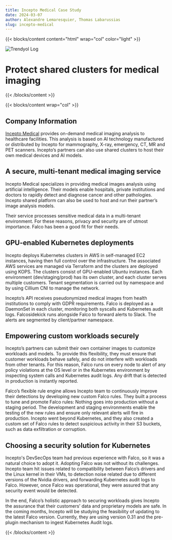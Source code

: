 ```yaml
---
title: Incepto Medical Case Study
date: 2024-03-07
author: Alexandre Lemaresquier, Thomas Labarussias
slug: incepto-medical
---
```


{{< blocks/content content="html" wrap="col" color="light" >}}

<div>
    <img class="case-study-logo mb-4" alt="Trendyol Log" src="/img/case-studies/incepto-medical/incepto-medical.png">
</div>

<h1>Protect shared clusters for medical imaging</h1>

{{< /blocks/content >}}

{{< blocks/content wrap="col" >}}

## Company Information

[Incepto Medical](https://incepto-medical.com/en) provides on-demand medical imaging analysis to healthcare facilities. This analysis is based on AI technology manufactured or distributed by Incepto for mammography, X-ray, emergency, CT, MR and PET scanners. Incepto’s partners can also use shared clusters to host their own medical devices and AI models.

## A secure, multi-tenant medical imaging service

Incepto Medical specializes in providing medical images analysis using artificial intelligence. Their models enable hospitals, private institutions and doctors to rapidly detect and diagnose cancer and other pathologies. Incepto shared platform can also be used to host and run their partner’s image analysis models.

Their service processes sensitive medical data in a multi-tenant environment. For these reasons, privacy and security are of utmost importance. Falco has been a good fit for their needs.

## GPU-enabled Kubernetes deployments

Incepto deploys Kubernetes clusters in AWS in self-managed EC2 instances, having then full control over the infrastructure. The associated AWS services are managed via Terraform and the clusters are deployed using KOPS. The clusters consist of GPU-enabled Ubuntu instances. Each environment (dev/staging/prod) has its own cluster, and each cluster serves multiple customers. Tenant segmentation is carried out by namespace and by using Cillium CNI to manage the network.

Incepto’s API receives pseudonymized medical images from health institutions to comply with GDPR requirements.
Falco is deployed as a DaemonSet in each cluster, monitoring both syscalls and Kubernetes audit logs. Falcosidekick runs alongside Falco to forward alerts to Slack. The alerts are segmented by client/partner namespace.

## Empowering custom workloads securely

Incepto’s partners can submit their own container images to customize workloads and models. To provide this flexibility, they must ensure that customer workloads behave safely, and do not interfere with workloads from other tenants. For this reason, Falco runs on every node to alert of any policy violations at the OS level or in the Kubernetes environment by inspecting system calls and Kubernetes audit logs. Any drift that is detected in production is instantly reported.

Falco’s flexible rule engine allows Incepto team to continuously improve their detections by developing new custom Falco rules. They built a process to tune and promote Falco rules: Nothing goes into production without a staging period. The development and staging environments enable the testing of the new rules and ensure only relevant alerts will fire in production.
Incepto went beyond Kubernetes, and they also created a custom set of Falco rules to detect suspicious activity in their S3 buckets, such as data exfiltration or corruption.

## Choosing a security solution for Kubernetes

Incepto's DevSecOps team had previous experience with Falco, so it was a natural choice to adopt it.
Adopting Falco was not without its challenges. Incepto team hit issues related to compatibility between Falco’s drivers and the Linux kernel in their VMs, to detection noise related due to different versions of the Nvidia drivers, and forwarding Kubernetes audit logs to Falco. However, once Falco was operational, they were assured that any security event would be detected.

In the end, Falco’s holistic approach to securing workloads gives Incepto the assurance that their customers’ data and proprietary models are safe.
In the coming months, Incepto will be studying the feasibility of updating to the latest Falco version. Currently, they are using version 0.31 and the pre-plugin mechanism to ingest Kubernetes Audit logs.

{{< /blocks/content >}}
